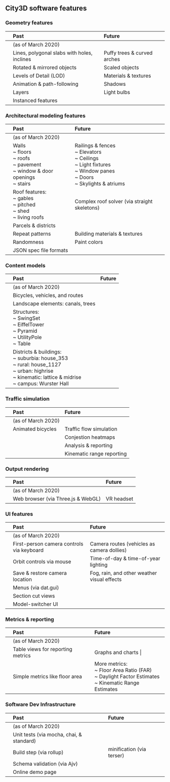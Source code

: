 ## City3D software features

### Geometry features

|    | Past                                        | Future                    |
|:-- | :-----                                      | :-----                    |
|    | (as of March 2020)                          |
|    | Lines, polygonal slabs with holes, inclines | Puffy trees & curved arches    
|    | Rotated & mirrored objects                  | Scaled objects
|    | Levels of Detail (LOD)                      | Materials & textures
|    | Animation & path-following                  | Shadows
|    | Layers                                      | Light bulbs
|    | Instanced features                          |

### Architectural modeling features

|    | Past                                        | Future                    |
|:-- | :-----                                   | :-----                    |
|    | (as of March 2020)                          |
|    | Walls<br>~ floors<br>~ roofs<br>~ pavement<br>~ window & door openings<br>~ stairs | Railings & fences<br>~ Elevators<br>~ Ceilings<br>~ Light fixtures<br>~ Window panes<br>~ Doors<br>~ Skylights & atriums
|    | Roof features:<br>~ gables<br>~ pitched<br>~ shed<br>~ living roofs | Complex roof solver (via straight skeletons)
|    | Parcels & districts                      |
|    | Repeat patterns                          | Building materials & textures
|    | Randomness                               | Paint colors
|    | JSON spec file formats |

### Content models

|    | Past                                        | Future                    |
|:-- | :-----                                   | :-----                    |
|    | (as of March 2020)                          |
|    | Bicycles, vehicles, and routes |
|    | Landscape elements: canals, trees |
|    | Structures:<br>~ SwingSet<br>~ EiffelTower<br>~ Pyramid<br>~ UtilityPole<br>~ Table |
|    | Districts & buildings:<br>~ suburbia: house_353<br>~ rural: house_1127<br>~ urban: highrise<br>~ kinematic: lattice & midrise<br>~ campus: Wurster Hall |

### Traffic simulation

|    | Past                                        | Future                    |
|:-- | :-----                                   | :-----                    |
|    | (as of March 2020)                          |
|    | Animated bicycles                        | Traffic flow simulation   |
|    |                                          | Conjestion heatmaps       |
|    |                                          | Analysis & reporting      |
|    |                                          | Kinematic range reporting |

### Output rendering

|    | Past                                        | Future                    |
|:-- | :-----                                   | :-----                    |
|    | (as of March 2020)                          |
|    | Web browser (via Three.js & WebGL)       | VR headset                |

### UI features

|    | Past                                        | Future                    |
|:-- | :-----                                    | :-----                    |
|    | (as of March 2020)                          |
|    | First-person camera controls via keyboard | Camera routes (vehicles as camera dollies)
|    | Orbit controls via mouse                  | Time-of-day & time-of-year lighting
|    | Save & restore camera location            | Fog, rain, and other weather visual effects
|    | Menus (via dat.gui)                       |
|    | Section cut views                         |
|    | Model-switcher UI                         | 

### Metrics & reporting

|    | Past                                        | Future                    |
|:-- | :-----                                   | :-----                    |
|    | (as of March 2020)                          |
|    | Table views for reporting metrics        | Graphs and charts          \|
|    | Simple metrics like floor area           | More metrics:<br>~ Floor Area Ratio (FAR)<br>~ Daylight Factor Estimates<br>~ Kinematic Range Estimates |


### Software Dev Infrastructure

|    | Past                                        | Future                    |
|:-- | :-----                                   | :-----                    |
|    | (as of March 2020)                          |
|    | Unit tests (via mocha, chai, & standard) |                           |
|    | Build step (via rollup)                  | minification (via terser) |
|    | Schema validation (via Ajv)              |                           |
|    | Online demo page                         |                           |







